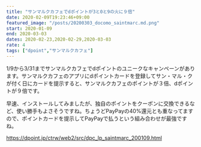 ```yaml
---
title: "サンマルクカフェでdポイントが3と0と9の火に９倍"
date: 2020-02-09T19:23:46+09:00
featured_image: "/posts/20200303_docomo_saintmarc.md.png"
start: 2020-01-09
end: 2020-03-03
dates: 2020-02-23,2020-02-29,2020-03-03
rate: 4
tags: ["dpoint","サンマルクカフェ"]
---
```


1/9から3/31までサンマルクカフェでdポイントのユニークなキャンペーンがあります。サンマルクカフェのアプリにdポイントカードを登録してサン・マル・クが付く日にカードを提示すると、サンマルクカフェのポイントが３倍、dポイントが９倍です。

早速、インストールしてみましたが、独自のポイントをクーポンに交換できるなど、使い勝手もよさそうですね。ちょうどPayPayの40%還元とも重なってますので、ポイントカードを提示してPayPayで払うという組み合わせが最強ですね。

https://dpoint.jp/ctrw/web2/src/dpc_lp_saintmarc_200109.html
